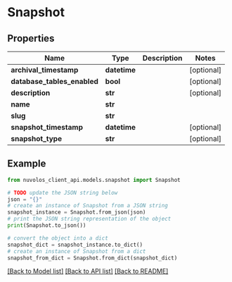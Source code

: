 # Snapshot


## Properties

Name | Type | Description | Notes
------------ | ------------- | ------------- | -------------
**archival_timestamp** | **datetime** |  | [optional] 
**database_tables_enabled** | **bool** |  | [optional] 
**description** | **str** |  | [optional] 
**name** | **str** |  | 
**slug** | **str** |  | 
**snapshot_timestamp** | **datetime** |  | [optional] 
**snapshot_type** | **str** |  | [optional] 

## Example

```python
from nuvolos_client_api.models.snapshot import Snapshot

# TODO update the JSON string below
json = "{}"
# create an instance of Snapshot from a JSON string
snapshot_instance = Snapshot.from_json(json)
# print the JSON string representation of the object
print(Snapshot.to_json())

# convert the object into a dict
snapshot_dict = snapshot_instance.to_dict()
# create an instance of Snapshot from a dict
snapshot_from_dict = Snapshot.from_dict(snapshot_dict)
```
[[Back to Model list]](../README.md#documentation-for-models) [[Back to API list]](../README.md#documentation-for-api-endpoints) [[Back to README]](../README.md)


